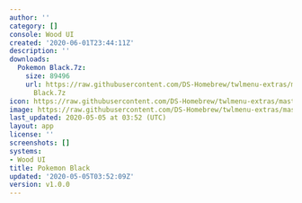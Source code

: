 ```yaml
---
author: ''
category: []
console: Wood UI
created: '2020-06-01T23:44:11Z'
description: ''
downloads:
  Pokemon Black.7z:
    size: 89496
    url: https://raw.githubusercontent.com/DS-Homebrew/twlmenu-extras/master/_nds/TWiLightMenu/akmenu/themes/Pokemon
      Black.7z
icon: https://raw.githubusercontent.com/DS-Homebrew/twlmenu-extras/master/_nds/TWiLightMenu/akmenu/themes/meta/Pokemon%20Black/icon.png
image: https://raw.githubusercontent.com/DS-Homebrew/twlmenu-extras/master/_nds/TWiLightMenu/akmenu/themes/meta/Pokemon%20Black/icon.png
last_updated: 2020-05-05 at 03:52 (UTC)
layout: app
license: ''
screenshots: []
systems:
- Wood UI
title: Pokemon Black
updated: '2020-05-05T03:52:09Z'
version: v1.0.0
---
```

